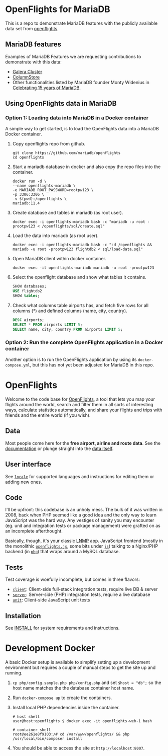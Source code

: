 # OpenFlights for MariaDB
This is a repo to demonstrate MariaDB features with the publicly available data set from [openflights](https://github.com/jpatokal/openflights).

## MariaDB features
Examples of MariaDB Features we are requesting contributions to demonstrate with this data: 

* [Galera Cluster](https://mariadb.com/docs/galera-cluster)
* [ColumnStore](https://mariadb.com/docs/columnstore)
* Other functionalities listed by MariaDB founder Monty Widenius in [Celebrating 15 years of MariaDB](https://monty-says.blogspot.com/2024/10/celebrating-15-years-of-mariadb.html).

## Using OpenFlights data in MariaDB

### Option 1: Loading data into MariaDB in a Docker container

A simple way to get started, is to load the OpenFlights data into a MariaDB Docker container. 

1. Copy openflights repo from github.

	```
	git clone https://github.com/mariadb/openflights
	cd openflights
	```

2. Start a mariadb database in docker and also copy the repo files into the container.

	```
	docker run -d \
  	--name openflights-mariadb \
  	-e MARIADB_ROOT_PASSWORD=rootpw123 \
  	-p 3306:3306 \
  	-v $(pwd):/openflights \
  	mariadb:11.4
	```

3. Create database and tables in mariadb (as root user).

	```
	docker exec -i openflights-mariadb bash -c "mariadb -u root -prootpw123 < /openflights/sql/create.sql"
	```

4. Load the data into mariadb (as root user).
 
	```
	docker exec -i openflights-mariadb bash -c "cd /openflights && mariadb -u root -prootpw123 flightdb2 < sql/load-data.sql"
	```

5. Open MariaDB client within docker container.

	```
	docker exec -it openflights-mariadb mariadb -u root -prootpw123
	```

6. Select the openflight database and show what tables it contains.

	```sql
	SHOW databases;
	USE flightdb2
	SHOW tables;
	```

7. Check what columns table airports has, and fetch five rows for all columns (*) and defined columns (name, city, country).

	```sql
	DESC airports;
	SELECT * FROM airports LIMIT 5;
	SELECT name, city, country FROM airports LIMIT 5;
	```

### Option 2: Run the complete OpenFlights application in a Docker container

Another option is to run the OpenFlights application by using its ```docker-compose.yml```, but this has not yet been adjusted for MariaDB in this repo.

# OpenFlights

Welcome to the code base for [OpenFlights](https://openflights.org), a tool that lets you map your flights around the world, search and filter them in all sorts of interesting ways, calculate statistics automatically, and share your flights and trips with friends and the entire world (if you wish).

## Data

Most people come here for the **free airport, airline and route data**. See the [documentation](https://openflights.org/data.php) or plunge straight into the [data itself](data/).

## User interface

See [`locale`](locale/) for supported languages and instructions for editing them or adding new ones.

## Code

I'll be upfront: this codebase is an unholy mess. The bulk of it was written in 2008, back when PHP seemed like a good idea and the only way to learn JavaScript was the hard way. Any vestiges of sanity you may encounter (eg. unit and integration tests or package management) were grafted on as an incomplete afterthought.

Basically, though, it's your classic [LNMP](https://en.wikipedia.org/wiki/LAMP_%28software_bundle%29) app. JavaScript frontend (mostly in the monolithic [`openflights.js`](openflights.js), some bits under [`js`](js/)) talking to a Nginx/PHP backend (in [`php`](php/)) that wraps around a MySQL database.

## Tests

Test coverage is woefully incomplete, but comes in three flavors:

- [`client`](test/client/): Client-side full-stack integration tests, require live DB & server
- [`server`](test/server/): Server-side (PHP) integration tests, require a live database
- [`unit`](test/unit/): Client-side JavaScript unit tests

## Installation

See [INSTALL](INSTALL) for system requirements and instructions.

# Development Docker

A basic Docker setup is available to simplify setting up a development environment but requires a
couple of manual steps to get the site up and running.

1. `cp php/config.sample.php php/config.php` and set `$host = "db";` so the host name matches the
   the database container host name.
2. Run `docker-compose up` to create the containers.
3. Install local PHP dependencies inside the container.

   ```
   # host shell
   user@host:openflights $ docker exec -it openflights-web-1 bash

   # container shell
   root@ee261e8f9103:/# cd /var/www/openflights/ && php /usr/local/bin/composer install
   ```

4. You should be able to access the site at `http://localhost:8007`.
